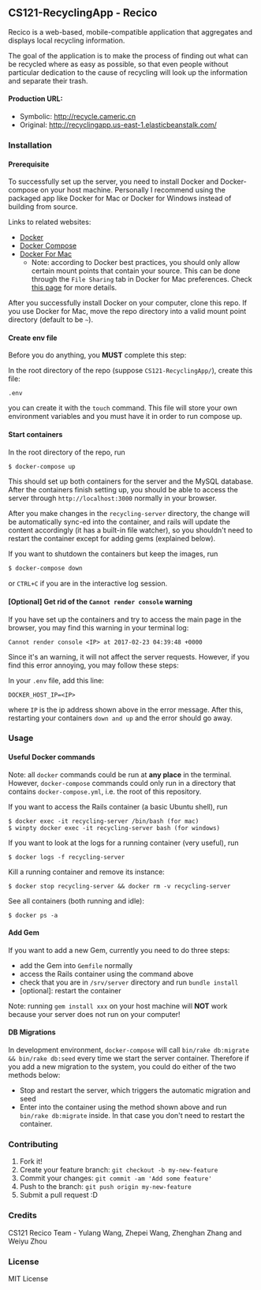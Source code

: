 ## CS121-RecyclingApp - Recico

Recico is a web-based, mobile-compatible application that aggregates and displays local recycling information. 

The goal of the application is to make the process of finding out what can be recycled where as easy as possible, so that even people without particular dedication to the cause of recycling will look up the information and separate their trash. 

#### Production URL:

- Symbolic: http://recycle.cameric.cn
- Original: http://recyclingapp.us-east-1.elasticbeanstalk.com/ 

### Installation

#### Prerequisite

To successfully set up the server, 
you need to install Docker and 
Docker-compose on your host machine.
Personally I recommend using the 
packaged app like Docker for Mac or
Docker for Windows instead of building
from source. 

Links to related websites:

  - [Docker](https://www.docker.com/)
  - [Docker Compose](https://docs.docker.com/compose/)
  - [Docker For Mac](https://www.docker.com/docker-mac)
    - Note: according to Docker best practices, you should only allow certain mount points that contain your source.
      This can be done through the `File Sharing` tab in Docker for Mac preferences. Check [this page](https://docs.docker.com/docker-for-mac/osxfs/)
      for more details.
      
After you successfully install Docker on your computer, clone this repo.
If you use Docker for Mac, move the repo directory into a valid mount point directory
(default to be `~`).

#### Create env file

Before you do anything, you **MUST** complete this step:

In the root directory of the repo (suppose `CS121-RecyclingApp/`), create this file:

```
.env
```

you can create it with the `touch` command. 
This file will store your own environment variables and you must
have it in order to run compose up.

#### Start containers

In the root directory of the repo, run

```bash
$ docker-compose up
```

This should set up both containers
for the server and the MySQL database.
After the containers finish setting up,
you should be able to access the server through
`http://localhost:3000` normally in 
your browser.

After you make changes in the `recycling-server`
directory, the change will be automatically
sync-ed into the container, and rails
 will update the content accordingly (it 
has a built-in file watcher), so you 
shouldn't need to restart the container 
except for adding gems (explained below).

If you want to shutdown the containers
but keep the images, run

```bash
$ docker-compose down
```

or `CTRL+C` if you are in the interactive log session. 

#### [Optional] Get rid of the `Cannot render console` warning

If you have set up the containers and try
to access the main page in the browser, you may
find this warning in your terminal log:

```text
Cannot render console <IP> at 2017-02-23 04:39:48 +0000
```

Since it's an warning, it will not affect the server
requests. However, if you find this error annoying,
you may follow these steps:

In your `.env` file, add this line:

```text
DOCKER_HOST_IP=<IP>
```

where `IP` is the ip address shown above in the error message.
After this, restarting your containers `down and up`
and the error should go away.

### Usage

#### Useful Docker commands

Note: all `docker` commands could
be run at **any place** in the terminal.
However, `docker-compose` commands
could only run in a directory that
contains `docker-compose.yml`, i.e.
the root of this repository.

If you want to access the Rails 
container (a basic Ubuntu shell),
run

```
$ docker exec -it recycling-server /bin/bash (for mac)
$ winpty docker exec -it recycling-server bash (for windows)
```

If you want to look at the logs
for a running container (very useful),
run

```
$ docker logs -f recycling-server
```

Kill a running container and remove its instance:

```
$ docker stop recycling-server && docker rm -v recycling-server
```

See all containers (both running and idle):

```
$ docker ps -a
```

#### Add Gem

If you want to add a new Gem,
currently you need to do three steps:
  - add the Gem into `Gemfile` normally
  - access the Rails container using the command above
  - check that you are in `/srv/server` directory and run `bundle install`
  - [optional]: restart the container

  
Note: running `gem install xxx` 
on your host machine will **NOT** work because 
your server does not run on your computer!

#### DB Migrations

In development environment, `docker-compose` will call
`bin/rake db:migrate && bin/rake db:seed` every time we start the server container.
Therefore if you add a new migration to the system, 
you could do either of the two methods below:

- Stop and restart the server, which triggers the automatic migration and seed
- Enter into the container using the method shown above and run `bin/rake db:migrate`
  inside. In that case you don't need to restart the container.

### Contributing

1. Fork it!
2. Create your feature branch: `git checkout -b my-new-feature`
3. Commit your changes: `git commit -am 'Add some feature'`
4. Push to the branch: `git push origin my-new-feature`
5. Submit a pull request :D

### Credits

CS121 Recico Team - Yulang Wang, Zhepei Wang, Zhenghan Zhang and Weiyu Zhou

### License

MIT License
